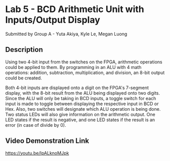 # Lab 5 - BCD Arithmetic Unit with Inputs/Output Display
Submitted by Group A - Yuta Akiya, Kyle Le, Megan Luong

## Description
Using two 4-bit input from the switches on the FPGA, arithmetic operations could be applied to them. By programming in an ALU with 4 math operations: addition, subtraction, multiplication, and division, an 8-bit output could be created.

Both 4-bit inputs are displayed onto a digit on the FPGA's 7-segment display, with the 8-bit result from the ALU being displayed onto two digits. Since the ALU will only be taking in BCD inputs, a toggle switch for each input is made to toggle between displaying the respective input in BCD or Hex. Also, two switches will designate which ALU operation is being done. Two status LEDs will also give information on the arithmetic output. One LED states if the result is negative, and one LED states if the result is an error (in case of divide by 0).

## Video Demonstration Link
https://youtu.be/IpALknoMJpk
